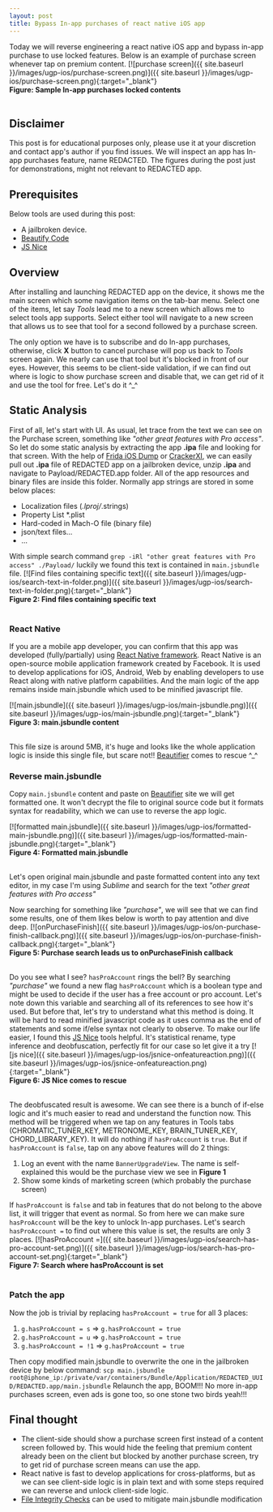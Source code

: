 ```yaml
---
layout: post
title: Bypass In-app purchases of react native iOS app
---
```


Today we will reverse engineering a react native iOS app and bypass in-app purchase to use locked features. Below is an example of purchase screen whenever tap on premium content.
[![purchase screen]({{ site.baseurl }}/images/ugp-ios/purchase-screen.png)]({{ site.baseurl }}/images/ugp-ios/purchase-screen.png){:target="_blank"} <br/>**Figure: Sample In-app purchases locked contents**<br/><br/>

## Disclaimer
This post is for educational purposes only, please use it at your discretion and contact app's author if you find issues. We will inspect an app has In-app purchases feature, name REDACTED. The figures during the post just for demonstrations, might not relevant to REDACTED app.

## Prerequisites
Below tools are used during this post:
- A jailbroken device.
- [Beautify Code](https://beautifier.io/)
- [JS Nice](http://jsnice.org/)

## Overview
After installing and launching REDACTED app on the device, it shows me the main screen which some navigation items on the tab-bar menu. Select one of the items, let say *Tools* lead me to a new screen which allows me to select tools app supports. Select either tool will navigate to a new screen that allows us to see that tool for a second followed by a purchase screen.

The only option we have is to subscribe and do In-app purchases, otherwise, click **X** button to cancel purchase will pop us back to *Tools* screen again. We nearly can use that tool but it's blocked in front of our eyes. However, this seems to be client-side validation, if we can find out where is logic to show purchase screen and disable that, we can get rid of it and use the tool for free. Let's do it ^_^

## Static Analysis
First of all, let's start with UI. As usual, let trace from the text we can see on the Purchase screen, something like *"other great features with Pro access"*.
So let do some static analysis by extracting the app **.ipa** file and looking for that screen.
With the help of [Frida iOS Dump](https://github.com/AloneMonkey/frida-ios-dump) or [CrackerXI](https://forum.iphonecake.com/index.php?/topic/363020-crackerxi-gui-app-decryption-tool-for-ios-11-12-13/), we can easily pull out **.ipa** file of REDACTED app on a jailbroken device, unzip **.ipa** and navigate to Payload/REDACTED.app folder. All of the app resources and binary files are inside this folder. Normally app strings are stored in some below places:
- Localization files (*.lproj/*.strings)
- Property List *.plist
- Hard-coded in Mach-O file (binary file)
- json/text files...
- ...

With simple search command `grep -iRl "other great features with Pro access" ./Payload/` luckily we found this text is contained in `main.jsbundle` file.
[![Find files containing specific text]({{ site.baseurl }}/images/ugp-ios/search-text-in-folder.png)]({{ site.baseurl }}/images/ugp-ios/search-text-in-folder.png){:target="_blank"}<br/>**Figure 2: Find files containing specific text**<br/><br/>


### React Native
If you are a mobile app developer, you can confirm that this app was developed (fully/partially) using [React Native framework](https://reactnative.dev/). React Native is an open-source mobile application framework created by Facebook. It is used to develop applications for iOS, Android, Web by enabling developers to use React along with native platform capabilities. And the main logic of the app remains inside main.jsbundle which used to be minified javascript file.

[![main.jsbundle]({{ site.baseurl }}/images/ugp-ios/main-jsbundle.png)]({{ site.baseurl }}/images/ugp-ios/main-jsbundle.png){:target="_blank"}<br/>**Figure 3: main.jsbundle content**<br/><br/>

This file size is around 5MB, it's huge and looks like the whole application logic is inside this single file, but scare not!! [Beautifier](https://beautifier.io/) comes to rescue ^_^

### Reverse main.jsbundle
Copy `main.jsbundle` content and paste on [Beautifier](https://beautifier.io/) site we will get formatted one. It won't decrypt the file to original source code but it formats syntax for readability, which we can use to reverse the app logic.

[![formatted main.jsbundle]({{ site.baseurl }}/images/ugp-ios/formatted-main-jsbundle.png)]({{ site.baseurl }}/images/ugp-ios/formatted-main-jsbundle.png){:target="_blank"}<br/>**Figure 4: Formatted main.jsbundle**<br/><br/>

Let's open original main.jsbundle and paste formatted content into any text editor, in my case I'm using *Sublime* and search for the text _"other great features with Pro access"_

Now searching for something like _"purchase"_, we will see that we can find some results, one of them likes below is worth to pay attention and dive deep.
[![onPurchaseFinish]({{ site.baseurl }}/images/ugp-ios/on-purchase-finish-callback.png)]({{ site.baseurl }}/images/ugp-ios/on-purchase-finish-callback.png){:target="_blank"}<br/>**Figure 5: Purchase search leads us to onPurchaseFinish callback**<br/><br/>

Do you see what I see? `hasProAccount` rings the bell? By searching _"purchase"_ we found a new flag `hasProAccount` which is a boolean type and might be used to decide if the user has a free account or pro account. Let's note down this variable and searching all of its references to see how it's used.
But before that, let's try to understand what this method is doing. It will be hard to read minified javascript code as it uses comma as the end of statements and some if/else syntax not clearly to observe.
To make our life easier, I found this [JS Nice](http://jsnice.org/) tools helpful. It's statistical rename, type inference and deobfuscation, perfectly fit for our case so let give it a try
[![js nice]({{ site.baseurl }}/images/ugp-ios/jsnice-onfeatureaction.png)]({{ site.baseurl }}/images/ugp-ios/jsnice-onfeatureaction.png){:target="_blank"}<br/>**Figure 6: JS Nice comes to rescue**<br/><br/>

The deobfuscated result is awesome. We can see there is a bunch of if-else logic and it's much easier to read and understand the function now.
This method will be triggered when we tap on any features in Tools tabs (CHROMATIC_TUNER_KEY, METRONOME_KEY, BRAIN_TUNER_KEY, CHORD_LIBRARY_KEY). It will do nothing if `hasProAccount` is `true`. But if `hasProAccount` is `false`, tap on any above features will do 2 things:
1. Log an event with the name `BannerUpgradeView`. The name is self-explained this would be the purchase view we see in **Figure 1**
2. Show some kinds of marketing screen (which probably the purchase screen)

If `hasProAccount` is `false` and tab in features that do not belong to the above list, it will trigger that event as normal.
So from here we can make sure `hasProAccount` will be the key to unlock In-app purchases. Let's search `hasProAccount =` to find out where this value is set, the results are only 3 places.
[![hasProAccount =]({{ site.baseurl }}/images/ugp-ios/search-has-pro-account-set.png)]({{ site.baseurl }}/images/ugp-ios/search-has-pro-account-set.png){:target="_blank"}<br/>**Figure 7: Search where hasProAccount is set**<br/><br/>


### Patch the app
Now the job is trivial by replacing `hasProAccount = true` for all 3 places:
1. `g.hasProAccount = s`  => `g.hasProAccount = true`
2. `g.hasProAccount = u`  => `g.hasProAccount = true`
3. `g.hasProAccount = !1` => `g.hasProAccount = true`

Then copy modified main.jsbundle to overwrite the one in the jailbroken device by below command:
`scp main.jsbundle root@iphone_ip:/private/var/containers/Bundle/Application/REDACTED_UUID/REDACTED.app/main.jsbundle`
Relaunch the app, BOOM!!! No more in-app purchases screen, even ads is gone too, so one stone two birds yeah!!!

## Final thought
- The client-side should show a purchase screen first instead of a content screen followed by. This would hide the feeling that premium content already been on the client but blocked by another purchase screen, try to get rid of purchase screen means can use the app.
- React native is fast to develop applications for cross-platforms, but as we can see client-side logic is in plain text and with some steps required we can reverse and unlock client-side logic.
- [File Integrity Checks](https://github.com/OWASP/owasp-mstg/blob/master/Document/0x06j-Testing-Resiliency-Against-Reverse-Engineering.md#file-integrity-checks-mstg-resilience-3-and-mstg-resilience-11) can be used to mitigate main.jsbundle modification